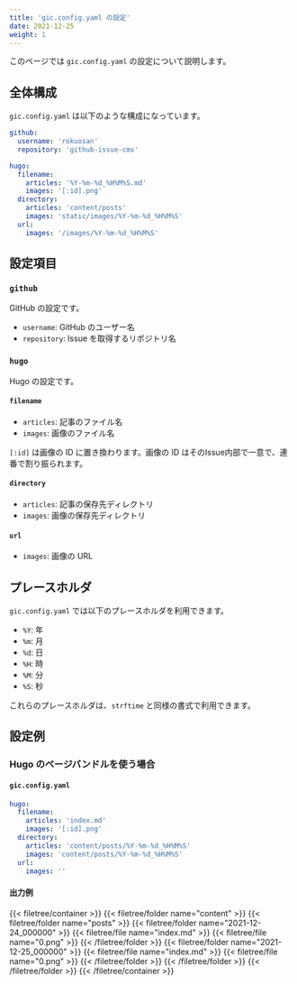 ```yaml
---
title: 'gic.config.yaml の設定'
date: 2021-12-25
weight: 1
---
```


このページでは `gic.config.yaml` の設定について説明します。

## 全体構成

`gic.config.yaml` は以下のような構成になっています。

```yaml
github:
  username: 'rokuosan'
  repository: 'github-issue-cms'

hugo:
  filename:
    articles: '%Y-%m-%d_%H%M%S.md'
    images: '[:id].png'
  directory:
    articles: 'content/posts'
    images: 'static/images/%Y-%m-%d_%H%M%S'
  url:
    images: '/images/%Y-%m-%d_%H%M%S'
```

## 設定項目

### `github`

GitHub の設定です。

- `username`: GitHub のユーザー名
- `repository`: Issue を取得するリポジトリ名

### `hugo`

Hugo の設定です。

#### `filename`

- `articles`: 記事のファイル名
- `images`: 画像のファイル名

``[:id]`` は画像の ID に置き換わります。画像の ID はそのIssue内部で一意で、連番で割り振られます。

#### `directory`

- `articles`: 記事の保存先ディレクトリ
- `images`: 画像の保存先ディレクトリ

#### `url`

- `images`: 画像の URL

## プレースホルダ

`gic.config.yaml` では以下のプレースホルダを利用できます。

- `%Y`: 年
- `%m`: 月
- `%d`: 日
- `%H`: 時
- `%M`: 分
- `%S`: 秒

これらのプレースホルダは、`strftime` と同様の書式で利用できます。

## 設定例

### Hugo のページバンドルを使う場合

#### `gic.config.yaml`
```yaml
hugo:
  filename:
    articles: 'index.md'
    images: '[:id].png'
  directory:
    articles: 'content/posts/%Y-%m-%d_%H%M%S'
    images: 'content/posts/%Y-%m-%d_%H%M%S'
  url:
    images: ''
```

#### 出力例

{{< filetree/container >}}
  {{< filetree/folder name="content" >}}
    {{< filetree/folder name="posts" >}}
      {{< filetree/folder name="2021-12-24_000000" >}}
        {{< filetree/file name="index.md" >}}
        {{< filetree/file name="0.png" >}}
      {{< /filetree/folder >}}
      {{< filetree/folder name="2021-12-25_000000" >}}
        {{< filetree/file name="index.md" >}}
        {{< filetree/file name="0.png" >}}
      {{< /filetree/folder >}}
    {{< /filetree/folder >}}
  {{< /filetree/folder >}}
{{< /filetree/container >}}
